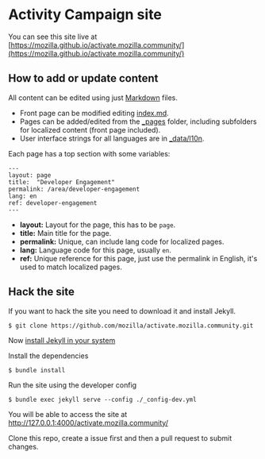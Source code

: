# Activity Campaign site

You can see this site live at [https://mozilla.github.io/activate.mozilla.community/](https://mozilla.github.io/activate.mozilla.community/)

## How to add or update content

All content can be edited using just [Markdown](https://en.wikipedia.org/wiki/Markdown) files.

* Front page can be modified editing [index.md](/_includes/index.md).
* Pages can be added/edited from the [_pages](/_pages) folder, including subfolders for localized content (front page included).
* User interface strings for all languages are in [_data/l10n](/_data/l10n/).

Each page has a top section with some variables:

```
---
layout: page
title:  "Developer Engagement"
permalink: /area/developer-engagement
lang: en
ref: developer-engagement
---
```

* **layout:** Layout for the page, this has to be ``page``.
* **title:** Main title for the page.
* **permalink:** Unique, can include lang code for localized pages.
* **lang:** Language code for this page, usually ``en``.
* **ref:** Unique reference for this page, just use the permalink in English, it's used to match localized pages.

## Hack the site

If you want to hack the site you need to download it and install Jekyll.

``$ git clone https://github.com/mozilla/activate.mozilla.community.git``

Now [install Jekyll in your system](https://jekyllrb.com/docs/installation/)

Install the dependencies

``$ bundle install``

Run the site using the developer config

``$ bundle exec jekyll serve --config ./_config-dev.yml``

You will be able to access the site at [http://127.0.0.1:4000/activate.mozilla.community/
](http://127.0.0.1:4000/activate.mozilla.community/
)

Clone this repo, create a issue first and then a pull request to submit changes.
